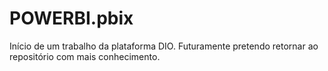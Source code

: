 # POWERBI.pbix
Início de um trabalho da plataforma DIO. Futuramente pretendo retornar ao repositório com mais conhecimento.
